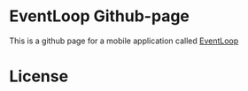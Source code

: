 # EventLoop Github-page

This is a github page for a mobile application called [EventLoop](github.com/DeliciousIrony/DeliciousIrony)

# License





